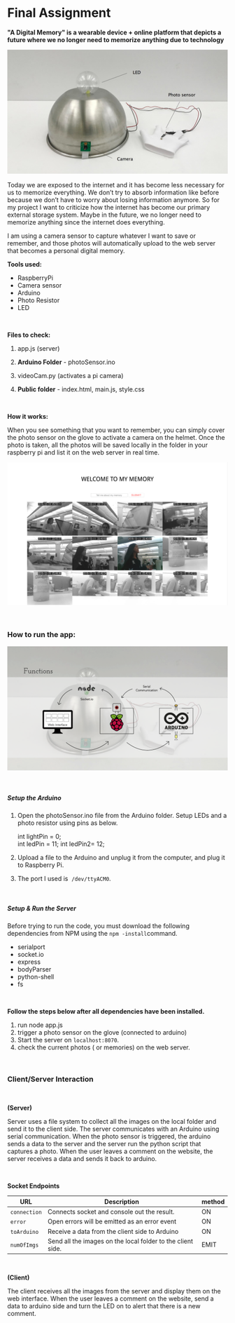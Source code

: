 # Final Assignment

**"A Digital Memory" is a wearable device + online platform that depicts a future where we no longer need to memorize anything due to technology**

![alt text](/screenshot/1.png?raw=true)


Today we are exposed to the internet and it has become less necessary for us to memorize everything. We don’t try to absorb information like before because we don’t have to worry about losing information anymore. So for my project I want to criticize how the internet has become our primary external storage system. Maybe in the future, we no longer need to memorize anything since the internet does everything.

I am using a camera sensor to capture whatever I want to save or remember, and those photos will automatically upload to the web server that becomes a personal digital memory. 




**Tools used:**
- RaspberryPi 
- Camera sensor
- Arduino
- Photo Resistor
- LED




​
​



**Files to check:**

1. app.js (server)

2. **Arduino Folder** - photoSensor.ino 

3. videoCam.py (activates a pi camera)

4. **Public folder** - index.html, main.js, style.css


​
​



**How it works:**

When you see something that you want to remember, you can simply cover the photo sensor on the glove to activate a camera on the helmet. Once the photo is taken, all the photos will be saved locally in the folder in your raspberry pi and list it on the web server in real time. 
​
​

![alt text](/screenshot/3.png?raw=true)



​
​



### How to run the app:


![alt text](/screenshot/2.png?raw=true)


​
​




##### Setup the Arduino

1. Open the photoSensor.ino file from the Arduino folder. Setup LEDs and a photo resistor using pins as below.

   int lightPin = 0;   
   int ledPin = 11;
   int ledPin2= 12;

2. Upload a file to the Arduino and unplug it from the computer, and plug it to Raspberry Pi. 

3. The port I used is  `/dev/ttyACM0`.

   ​
​
   

##### Setup & Run the Server

Before trying to run the code, you must download the following dependencies from NPM using the `npm -install`command.

- serialport
- socket.io
- express
- bodyParser
- python-shell
- fs

​




**Follow the steps below after all dependencies have been installed.**

1. run node app.js
2. trigger a photo sensor on the glove (connected to arduino)
3. Start the server on `localhost:8070`.
4. check the current photos ( or memories) on the web server.


​




### Client/Server Interaction
​
​

**(Server)**

Server uses a file system to collect all the images on the local folder and send it to the client side.
The server communicates with an Arduino using serial communication. When the photo sensor is triggered, the arduino sends a data to the server and the server run the python script that captures a photo.
When the user leaves a comment on the website, the server receives a data and sends it back to arduino.

​
​

**Socket Endpoints**

| URL          | Description                              | method |
| ------------ | ---------------------------------------- | ------ |
| `connection` | Connects socket and console out the result. | ON     |
| `error`      | Open errors will be emitted as an error event | ON     |
| `toArduino`  | Receive a data from the client side to Arduino | ON     |
| `numOfImgs`  | Send all the images on the local folder to the client side. | EMIT   |



​

**(Client)**

The client receives all the images from the server and display them on the web interface.
When the user leaves a comment on the website, send a data to arduino side and turn the LED on to alert that there is a new comment. 

